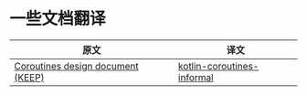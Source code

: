 # 一些文档翻译

| 原文                                                         | 译文                                                        |
| ------------------------------------------------------------ | ----------------------------------------------------------- |
| [Coroutines design document (KEEP)](https://github.com/Kotlin/kotlin-coroutines/blob/master/kotlin-coroutines-informal.md) | [kotlin-coroutines-informal](kotlin-coroutines-informal.md) |

